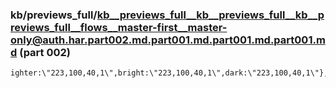 ### kb/previews_full/kb__previews_full__kb__previews_full__kb__previews_full__flows__master-first__master-only@auth.har.part002.md.part001.md.part001.md.part001.md (part 002)

```md
ighter:\"223,100,40,1\",bright:\"223,100,40,1\",dark:\"223,100,40,1\"},darkMode:{light:\"223,100,60,1\",lighter:\"223,100,60,1\",bright:\"223,100,60,1\"
```

```
